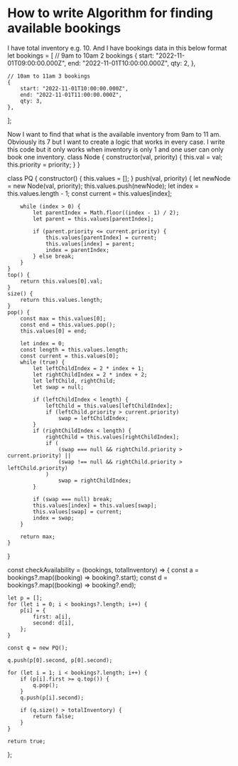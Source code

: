 
# How to write Algorithm for finding available bookings

I have total inventory e.g. 10. And I have bookings data in this below format
let bookings = [
    // 9am to 10am 2 bookings
    {
        start: "2022-11-01T09:00:00.000Z",
        end: "2022-11-01T10:00:00.000Z",
        qty: 2,
    },

    // 10am to 11am 3 bookings
    {
        start: "2022-11-01T10:00:00.000Z",
        end: "2022-11-01T11:00:00.000Z",
        qty: 3,
    },
];

Now I want to find that what is the available inventory from 9am to 11 am. Obviously its 7 but I want to create a logic that works in every case.
I write this code but it only works when inventory is only 1 and one user can only book one inventory.
class Node {
    constructor(val, priority) {
        this.val = val;
        this.priority = priority;
    }
}

class PQ {
    constructor() {
        this.values = [];
    }
    push(val, priority) {
        let newNode = new Node(val, priority);
        this.values.push(newNode);
        let index = this.values.length - 1;
        const current = this.values[index];

        while (index > 0) {
            let parentIndex = Math.floor((index - 1) / 2);
            let parent = this.values[parentIndex];

            if (parent.priority <= current.priority) {
                this.values[parentIndex] = current;
                this.values[index] = parent;
                index = parentIndex;
            } else break;
        }
    }
    top() {
        return this.values[0].val;
    }
    size() {
        return this.values.length;
    }
    pop() {
        const max = this.values[0];
        const end = this.values.pop();
        this.values[0] = end;

        let index = 0;
        const length = this.values.length;
        const current = this.values[0];
        while (true) {
            let leftChildIndex = 2 * index + 1;
            let rightChildIndex = 2 * index + 2;
            let leftChild, rightChild;
            let swap = null;

            if (leftChildIndex < length) {
                leftChild = this.values[leftChildIndex];
                if (leftChild.priority > current.priority)
                    swap = leftChildIndex;
            }
            if (rightChildIndex < length) {
                rightChild = this.values[rightChildIndex];
                if (
                    (swap === null && rightChild.priority > current.priority) ||
                    (swap !== null && rightChild.priority > leftChild.priority)
                )
                    swap = rightChildIndex;
            }

            if (swap === null) break;
            this.values[index] = this.values[swap];
            this.values[swap] = current;
            index = swap;
        }

        return max;
    }
}

const checkAvailability = (bookings, totalInventory) => {
    const a = bookings?.map((booking) => booking?.start);
    const d = bookings?.map((booking) => booking?.end);

    let p = [];
    for (let i = 0; i < bookings?.length; i++) {
        p[i] = {
            first: a[i],
            second: d[i],
        };
    }

    const q = new PQ();

    q.push(p[0].second, p[0].second);

    for (let i = 1; i < bookings?.length; i++) {
        if (p[i].first >= q.top()) {
            q.pop();
        }
        q.push(p[i].second);

        if (q.size() > totalInventory) {
            return false;
        }
    }

    return true;
};


        